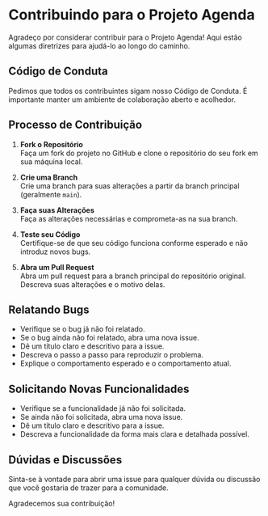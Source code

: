 # Contribuindo para o Projeto Agenda

Agradeço por considerar contribuir para o Projeto Agenda! Aqui estão algumas diretrizes para ajudá-lo ao longo do caminho.

## Código de Conduta

Pedimos que todos os contribuintes sigam nosso Código de Conduta. É importante manter um ambiente de colaboração aberto e acolhedor.

## Processo de Contribuição

1. **Fork o Repositório**  
   Faça um fork do projeto no GitHub e clone o repositório do seu fork em sua máquina local.

2. **Crie uma Branch**  
   Crie uma branch para suas alterações a partir da branch principal (geralmente `main`).

3. **Faça suas Alterações**  
   Faça as alterações necessárias e comprometa-as na sua branch.

4. **Teste seu Código**  
   Certifique-se de que seu código funciona conforme esperado e não introduz novos bugs.

5. **Abra um Pull Request**  
   Abra um pull request para a branch principal do repositório original. Descreva suas alterações e o motivo delas.

## Relatando Bugs

- Verifique se o bug já não foi relatado.
- Se o bug ainda não foi relatado, abra uma nova issue.
- Dê um título claro e descritivo para a issue.
- Descreva o passo a passo para reproduzir o problema.
- Explique o comportamento esperado e o comportamento atual.

## Solicitando Novas Funcionalidades

- Verifique se a funcionalidade já não foi solicitada.
- Se ainda não foi solicitada, abra uma nova issue.
- Dê um título claro e descritivo para a issue.
- Descreva a funcionalidade da forma mais clara e detalhada possível.

## Dúvidas e Discussões

Sinta-se à vontade para abrir uma issue para qualquer dúvida ou discussão que você gostaria de trazer para a comunidade.

Agradecemos sua contribuição!
